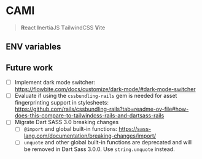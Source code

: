 # CAMI

> **R**eact **I**nertiaJS **T**ailwindCSS **V**ite

## ENV variables

## Future work 

- [ ] Implement dark mode switcher: https://flowbite.com/docs/customize/dark-mode/#dark-mode-switcher
- [ ] Evaluate if using the `cssbundling-rails` gem is needed for asset fingerprinting support in stylesheets: https://github.com/rails/cssbundling-rails?tab=readme-ov-file#how-does-this-compare-to-tailwindcss-rails-and-dartsass-rails
- [ ] Migrate Dart SASS 3.0 breaking changes
  - [ ] `@import` and global built-in functions: https://sass-lang.com/documentation/breaking-changes/import/
  - [ ] `unquote` and other global built-in functions are deprecated and will be removed in Dart Sass 3.0.0.
    Use `string.unquote` instead.